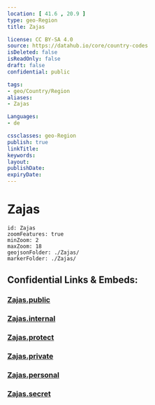 ```yaml
---
location: [ 41.6 , 20.9 ] 
type: geo-Region
title: Zajas

license: CC BY-SA 4.0
source: https://datahub.io/core/country-codes
isDeleted: false
isReadOnly: false
draft: false
confidential: public

tags:
- geo/Country/Region
aliases:
- Zajas

Languages:
- de

cssclasses: geo-Region
publish: true
linkTitle: 
keywords: 
layout: 
publishDate: 
expiryDate: 
---
```


# Zajas

```leaflet
id: Zajas
zoomFeatures: true 
minZoom: 2 
maxZoom: 18
geojsonFolder: ./Zajas/
markerFolder: ./Zajas/
```


## Confidential Links & Embeds: 

### [Zajas.public](/_public/\Earth\Continent\Europe\Europe~South\Macedonia~North\Municipalities~MacedoniaZajas.public.md) 

### [Zajas.internal](/_internal/\Earth\Continent\Europe\Europe~South\Macedonia~North\Municipalities~MacedoniaZajas.internal.md) 

### [Zajas.protect](/_protect/\Earth\Continent\Europe\Europe~South\Macedonia~North\Municipalities~MacedoniaZajas.protect.md) 

### [Zajas.private](/_private/\Earth\Continent\Europe\Europe~South\Macedonia~North\Municipalities~MacedoniaZajas.private.md) 

### [Zajas.personal](/_personal/\Earth\Continent\Europe\Europe~South\Macedonia~North\Municipalities~MacedoniaZajas.personal.md) 

### [Zajas.secret](/_secret/\Earth\Continent\Europe\Europe~South\Macedonia~North\Municipalities~MacedoniaZajas.secret.md)

